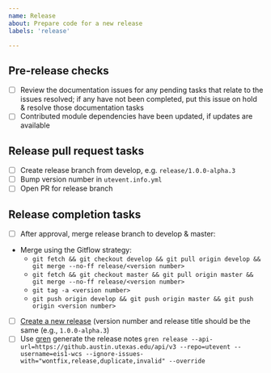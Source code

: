 ```yaml
---
name: Release
about: Prepare code for a new release
labels: 'release'

---
```


## Pre-release checks

- [ ] Review the documentation issues for any pending tasks that relate to the issues resolved; if any have not been completed, put this issue on hold & resolve those documentation tasks
- [ ] Contributed module dependencies have been updated, if updates are available

## Release pull request tasks

- [ ] Create release branch from develop, e.g. `release/1.0.0-alpha.3`
- [ ] Bump version number in `utevent.info.yml`
- [ ] Open PR for release branch

## Release completion tasks

- [ ] After approval, merge release branch to develop & master:
- Merge using the Gitflow strategy:
    - `git fetch && git checkout develop && git pull origin develop && git merge --no-ff release/<version number>`
    - `git fetch && git checkout master && git pull origin master && git merge --no-ff release/<version number>`
    - `git tag -a <version number>`
    - `git push origin develop && git push origin master && git push origin <version number>`
- [ ] [Create a new release](https://github.austin.utexas.edu/eis1-wcs/utevent/releases/new) (version number and release title should be the same (e.g., `1.0.0-alpha.3`)
- [ ] Use [gren](https://github.com/github-tools/github-release-notes) generate the release notes `gren release --api-url=https://github.austin.utexas.edu/api/v3 --repo=utevent --username=eis1-wcs --ignore-issues-with="wontfix,release,duplicate,invalid" --override`
